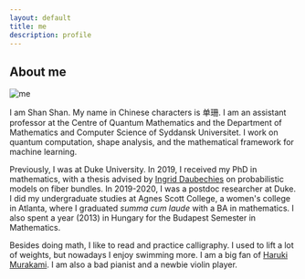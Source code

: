 ```yaml
---
layout: default
title: me
description: profile
---
```


## About me
![me](/images/sshan.jpg)

I am Shan Shan. My name in Chinese characters is 单珊. I am an assistant professor at the Centre of Quantum Mathematics and the Department of Mathematics and Computer Science of Syddansk Universitet. I work on quantum computation, shape analysis, and the mathematical framework for machine learning. 

Previously, I was at Duke University. In 2019, I received my PhD in mathematics, with a thesis advised by [Ingrid Daubechies](/images/SSID.png) on probabilistic models on fiber bundles. In 2019-2020, I was a postdoc researcher at Duke. I did my undergraduate studies at Agnes Scott College, a women's college in Atlanta, where I graduated *summa cum laude* with a BA in mathematics.  I also spent a year (2013) in Hungary for the Budapest Semester in Mathematics.

Besides doing math, I like to read and practice calligraphy. I used to lift a lot of weights, but nowadays I enjoy swimming more. I am a big fan of [Haruki Murakami](http://www.harukimurakami.com). I am also a bad pianist and a newbie violin player. 
     
<br />
<br />
<br />
<br />
<br />
<br />
<br />
<br />

